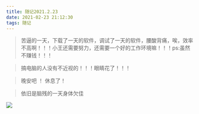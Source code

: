 ```yaml
---
title: 随记2021.2.23
date: 2021-02-23 21:12:30
tags: 随记
---
```


> 苦逼的一天，下载了一天的软件，调试了一天的软件，腰酸背痛，唉，效率不高啊！！！小王还需要努力，还需要一个好的工作环境嘛！！！ps:虽然不赚钱！！！

> 搞电脑的人没有不近视的！！！眼睛花了！！！

> 晚安吧 ！ 休息了！

> 依旧是脑残的一天身体欠佳

![](/随记2021-2-23/laji.jpg)